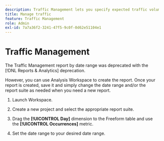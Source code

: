```yaml
---
description: Traffic Management lets you specify expected traffic volume changes. 
title: Manage traffic
feature: Traffic Management
role: Admin
exl-id: 7a7a36f2-3241-47f5-9c0f-0d62e51104e1
---
```

# Traffic Management

The Traffic Management report by date range was deprecated with the [!DNL Reports & Analytics] deprecation. 

However, you can use Analysis Workspace to create the report. Once your report is created, save it and simply change the date range and/or the report suite as needed when you need a new report. 

1. Launch Workspace.

1. Create a new project and select the appropriate report suite.

1. Drag the **[!UICONTROL Day]** dimension to the Freeform table and use the **[!UICONTROL Occurrences]** metric.

1. Set the date range to your desired date range.



<!---The Traffic Management page lets you specify expected traffic volume changes. These settings let Adobe allocate the appropriate resources to ensure that your traffic can be tracked and processed in a timely manner.

To access [!UICONTROL Traffic Management]:

1. Click **[!UICONTROL Analytics]** > **[!UICONTROL Admin]** > **[!UICONTROL All admin]** > **[!UICONTROL Report suites]**, then select a report suite.

1. Click **[!UICONTROL Edit Settings]** > **[!UICONTROL Traffic Management]** > *`<selection>`*.--->

